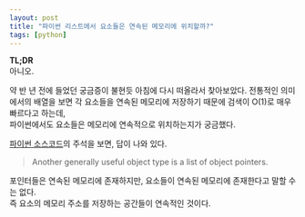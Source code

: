 ```yaml
---
layout: post
title: "파이썬 리스트에서 요소들은 연속된 메모리에 위치할까?"
tags: [python]
---
```


**TL;DR**  
아니오.


약 반 년 전에 들었던 궁금증이 불현듯 아침에 다시 떠올라서 찾아보았다.
전통적인 의미에서의 배열을 보면 각 요소들을 연속된 메모리에 저장하기 때문에 검색이 O(1)로 매우 빠르다고 하는데,  
파이썬에서도 요소들은 메모리에 연속적으로 위치하는지가 궁금했다. 

[파이썬 소스코드](https://github.com/python/cpython/blob/99eb70a9eb9493602ff6ad8bb92df4318cf05a3e/Include/listobject.h#L5)의 주석을 보면, 답이 나와 있다.  

> Another generally useful object type is a list of object pointers.

포인터들은 연속된 메모리에 존재하지만, 요소들이 연속된 메모리에 존재한다고 말할 수는 없다.  
즉 요소의 메모리 주소를 저장하는 공간들이 연속적인 것이다.

